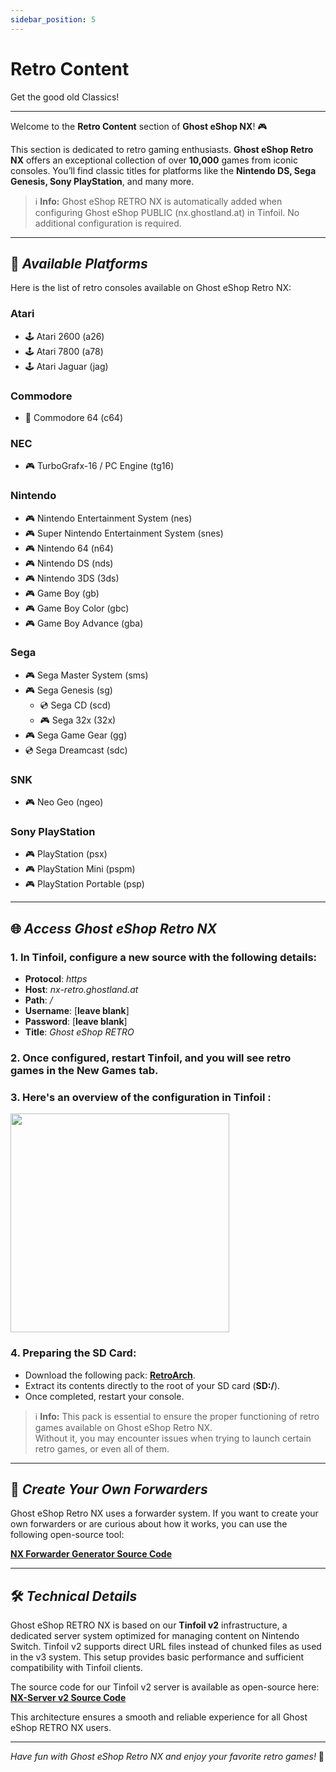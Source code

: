```yaml
---
sidebar_position: 5
---
```


# Retro Content  
Get the good old Classics!  

---  

Welcome to the **Retro Content** section of **Ghost eShop NX**! 🎮  

This section is dedicated to retro gaming enthusiasts. **Ghost eShop Retro NX** offers an exceptional collection of over **10,000** games from iconic consoles. You’ll find classic titles for platforms like the **Nintendo DS, Sega Genesis, Sony PlayStation**, and many more.  

> ℹ️ **Info:** Ghost eShop RETRO NX is automatically added when configuring Ghost eShop PUBLIC (nx.ghostland.at) in Tinfoil. No additional configuration is required.  

---  

## 📂 *Available Platforms*  

Here is the list of retro consoles available on Ghost eShop Retro NX:  

### **Atari**  
- 🕹️ Atari 2600 (a26)  
- 🕹️ Atari 7800 (a78)  
- 🕹️ Atari Jaguar (jag)  

### **Commodore**  
- 💾 Commodore 64 (c64)  

### **NEC**  
- 🎮 TurboGrafx-16 / PC Engine (tg16)  

### **Nintendo**  
- 🎮 Nintendo Entertainment System (nes)  
- 🎮 Super Nintendo Entertainment System (snes)  
- 🎮 Nintendo 64 (n64)  
- 🎮 Nintendo DS (nds)  
- 🎮 Nintendo 3DS (3ds)  
- 🎮 Game Boy (gb)  
- 🎮 Game Boy Color (gbc)  
- 🎮 Game Boy Advance (gba)  

### **Sega**  
- 🎮 Sega Master System (sms)  
- 🎮 Sega Genesis (sg)  
   - 💿 Sega CD (scd)  
   - 🎮 Sega 32x (32x)  
- 🎮 Sega Game Gear (gg)  
- 💿 Sega Dreamcast (sdc)  

### **SNK**  
- 🎮 Neo Geo (ngeo)  

### **Sony PlayStation**  
- 🎮 PlayStation (psx)  
- 🎮 PlayStation Mini (pspm)  
- 🎮 PlayStation Portable (psp)   

---  

## 🌐 *Access Ghost eShop Retro NX*  

### 1. In Tinfoil, configure a new source with the following details:  

- **Protocol**: *https*
- **Host**: *nx-retro.ghostland.at*
- **Path**: */*
- **Username**: [**leave blank**]
- **Password**: [**leave blank**]
- **Title**: *Ghost eShop RETRO*

### 2. Once configured, restart Tinfoil, and you will see retro games in the **New Games** tab. 

### 3. Here's an overview of the configuration in Tinfoil :  

<img src="/img/nx/nxretro-tinfoil.jpg" height="350" />

### 4. **Preparing the SD Card:**  

- Download the following pack: **[RetroArch](https://1fichier.com/?5p8brz3f5f6bwwt9kkep)**.  
- Extract its contents directly to the root of your SD card (**SD:/**).  
- Once completed, restart your console.  

> ℹ️ **Info:** This pack is essential to ensure the proper functioning of retro games available on Ghost eShop Retro NX.  
Without it, you may encounter issues when trying to launch certain retro games, or even all of them.

---  

## 🔧 *Create Your Own Forwarders*  

Ghost eShop Retro NX uses a forwarder system. If you want to create your own forwarders or are curious about how it works, you can use the following open-source tool:  

**[NX Forwarder Generator Source Code](https://github.com/ghost-land/NX-Forwarder-Generator)**  

---  

## 🛠 *Technical Details*  

Ghost eShop RETRO NX is based on our **Tinfoil v2** infrastructure, a dedicated server system optimized for managing content on Nintendo Switch. Tinfoil v2 supports direct URL files instead of chunked files as used in the v3 system. This setup provides basic performance and sufficient compatibility with Tinfoil clients.  

The source code for our Tinfoil v2 server is available as open-source here:  
**[NX-Server v2 Source Code](https://github.com/ghost-land/NX-Server)**  

This architecture ensures a smooth and reliable experience for all Ghost eShop RETRO NX users.  

---  

*Have fun with Ghost eShop Retro NX and enjoy your favorite retro games!* 🚀  